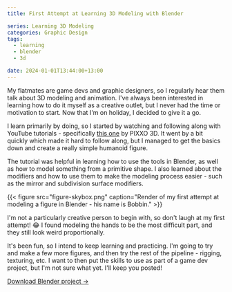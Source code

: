 ```yaml
---
title: First Attempt at Learning 3D Modeling with Blender

series: Learning 3D Modeling
categories: Graphic Design
tags:
  - learning
  - blender
  - 3d

date: 2024-01-01T13:44:00+13:00
---
```


My flatmates are game devs and graphic designers, so I regularly hear them talk about 3D modeling and animation. I've always been interested in learning how to do it myself as a creative outlet, but I never had the time or motivation to start. Now that I'm on holiday, I decided to give it a go.

I learn primarily by doing, so I started by watching and following along with YouTube tutorials - specifically [this one](https://www.youtube.com/watch?v=9xAumJRKV6A) by PIXXO 3D. It went by a bit quickly which made it hard to follow along, but I managed to get the basics down and create a really simple humanoid figure.

The tutorial was helpful in learning how to use the tools in Blender, as well as how to model something from a primitive shape. I also learned about the modifiers and how to use them to make the modeling process easier - such as the mirror and subdivision surface modifiers.

{{< figure src="figure-skybox.png" caption="Render of my first attempt at modeling a figure in Blender - his name is Bobbin." >}}

I'm not a particularly creative person to begin with, so don't laugh at my first attempt! 😂 I found modeling the hands to be the most difficult part, and they still look weird proportionally.

It's been fun, so I intend to keep learning and practicing. I'm going to try and make a few more figures, and then try the rest of the pipeline - rigging, texturing, etc. I want to then put the skills to use as part of a game dev project, but I'm not sure what yet. I'll keep you posted!

[Download Blender project &rarr;](figure.blend)
